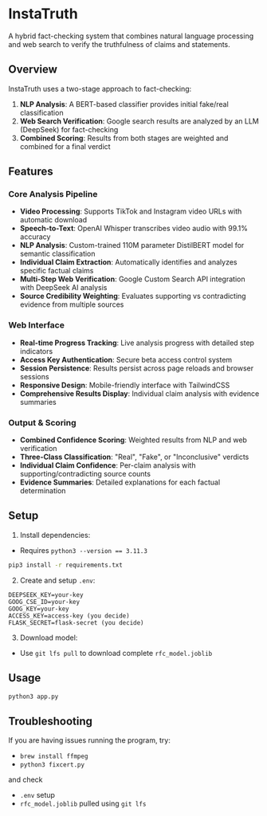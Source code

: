 # InstaTruth

A hybrid fact-checking system that combines natural language processing and web search to verify the truthfulness of claims and statements.

## Overview

InstaTruth uses a two-stage approach to fact-checking:
1. **NLP Analysis**: A BERT-based classifier provides initial fake/real classification
2. **Web Search Verification**: Google search results are analyzed by an LLM (DeepSeek) for fact-checking
3. **Combined Scoring**: Results from both stages are weighted and combined for a final verdict

## Features

### Core Analysis Pipeline
- **Video Processing**: Supports TikTok and Instagram video URLs with automatic download
- **Speech-to-Text**: OpenAI Whisper transcribes video audio with 99.1% accuracy
- **NLP Analysis**: Custom-trained 110M parameter DistilBERT model for semantic classification
- **Individual Claim Extraction**: Automatically identifies and analyzes specific factual claims
- **Multi-Step Web Verification**: Google Custom Search API integration with DeepSeek AI analysis
- **Source Credibility Weighting**: Evaluates supporting vs contradicting evidence from multiple sources

### Web Interface
- **Real-time Progress Tracking**: Live analysis progress with detailed step indicators
- **Access Key Authentication**: Secure beta access control system
- **Session Persistence**: Results persist across page reloads and browser sessions
- **Responsive Design**: Mobile-friendly interface with TailwindCSS
- **Comprehensive Results Display**: Individual claim analysis with evidence summaries

### Output & Scoring
- **Combined Confidence Scoring**: Weighted results from NLP and web verification
- **Three-Class Classification**: "Real", "Fake", or "Inconclusive" verdicts
- **Individual Claim Confidence**: Per-claim analysis with supporting/contradicting source counts
- **Evidence Summaries**: Detailed explanations for each factual determination

## Setup

1. Install dependencies:
- Requires `python3 --version == 3.11.3`
```bash
pip3 install -r requirements.txt
```

2. Create and setup `.env`:
```
DEEPSEEK_KEY=your-key
GOOG_CSE_ID=your-key
GOOG_KEY=your-key
ACCESS_KEY=access-key (you decide)
FLASK_SECRET=flask-secret (you decide)
```

3. Download model:
- Use `git lfs pull` to download complete `rfc_model.joblib`

## Usage

```bash
python3 app.py
```

## Troubleshooting
If you are having issues running the program, try:
- `brew install ffmpeg`
- `python3 fixcert.py`

and check
- `.env` setup
- `rfc_model.joblib` pulled using `git lfs`